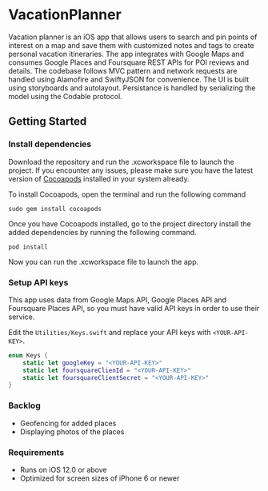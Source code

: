 # VacationPlanner

Vacation planner is an iOS app that allows users to search and pin points of interest on a map and save them with customized notes and tags to create personal vacation itineraries. The app integrates with Google Maps and consumes Google Places and Foursquare REST APIs for POI reviews and details. The codebase follows MVC pattern and network requests are handled using Alamofire and SwiftyJSON for convenience. The UI is built using storyboards and autolayout. Persistance is handled by serializing the model using the Codable protocol.

## Getting Started

### Install dependencies

Download the repository and run the .xcworkspace file to launch the project. If you encounter any issues, please make sure you have the latest version of [Cocoapods](https://github.com/CocoaPods/CocoaPods) installed in your system already.

To install Cocoapods, open the terminal and run the following command

```
sudo gem install cocoapods
```

Once you have Cocoapods installed, go to the project directory install the added dependencies by running the following command.

```
pod install
```

Now you can run the .xcworkspace file to launch the app.

### Setup API keys

This app uses data from Google Maps API, Google Places API and Foursquare Places API, so you must have valid API keys in order to use their service.

Edit the `Utilities/Keys.swift` and replace your API keys with `<YOUR-API-KEY>`.

```swift
enum Keys {
    static let googleKey = "<YOUR-API-KEY>"
    static let foursquareClienId = "<YOUR-API-KEY>"
    static let foursquareClientSecret = "<YOUR-API-KEY>"
}

```

### Backlog
- Geofencing for added places
- Displaying photos of the places

### Requirements
- Runs on iOS 12.0 or above 
- Optimized for screen sizes of iPhone 6 or newer 


